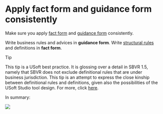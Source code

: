 # Apply fact form and guidance form consistently

Make sure you apply [fact form](/docs/Authoring/Proposition%20types/Fact%20form%20vs%20guidance%20form.md) and [guidance form](/docs/Authoring/Proposition%20types/Fact%20form%20vs%20guidance%20form.md) consistently.

Write business rules and advices in **guidance form**. Write [structural rules](/docs/Authoring/Proposition%20types/Definitional%20rules%20and%20business%20jurisdiction%20in%20SBVR.md) and definitions in **fact form**.

> [!TIP]
> This tip is a USoft best practice. It is glossing over a detail in SBVR 1.5, namely that SBVR does not exclude definitional rules that are under business jurisdiction. This tip is an attempt to express the close kinship between definitional rules and definitions, given also the possibilities of the USoft Studio tool design. For more, click [here](/docs/Authoring/Proposition%20types/Definitional%20rules%20and%20business%20jurisdiction%20in%20SBVR.md).

In summary:

![](/api/Authoring/Tips%20-%20Uniform%20is%20better/assets/6b3ee4bf-3885-4fe1-9c70-6c4d70805e98.png)

 